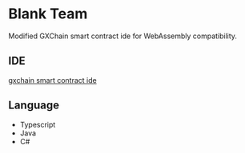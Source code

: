 # Blank Team

Modified GXChain smart contract ide for WebAssembly compatibility.

## IDE

[gxchain smart contract ide](https://github.com/gxchain/gxc-smart-contract-ide)

## Language

- Typescript
- Java
- C#
